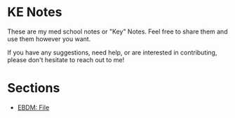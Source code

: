 # KE Notes
These are my med school notes or "Key" Notes. Feel free to share them and use them however you want.

If you have any suggestions, need help, or are interested in contributing, please don't hesitate to reach out to me!

# Sections

- [EBDM: File](EBDM/EBDMSheet.pdf)
